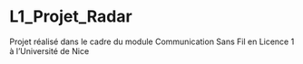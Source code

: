 # L1_Projet_Radar
Projet réalisé dans le cadre du module Communication Sans Fil en Licence 1 à l’Université de Nice
